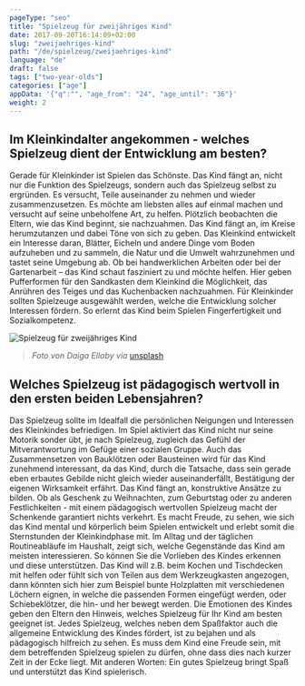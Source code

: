 ```yaml
---
pageType: "seo"
title: "Spielzeug für zweijähriges Kind"
date: 2017-09-20T16:14:09+02:00
slug: "zweijaehriges-kind"
path: "/de/spielzeug/zweijaehriges-kind"
language: "de"
draft: false
tags: ["two-year-olds"]
categories: ["age"]
appData: '{"q":"", "age_from": "24", "age_until": "36"}'
weight: 2
---
```

<h2> Im Kleinkindalter angekommen - welches Spielzeug dient der Entwicklung am besten?</h2>

Gerade für Kleinkinder ist Spielen das Schönste. Das Kind fängt an, nicht nur die Funktion des Spielzeugs, sondern auch das Spielzeug selbst zu ergründen. Es versucht, Teile auseinander zu nehmen und wieder zusammenzusetzen. Es möchte am liebsten alles auf einmal machen und versucht auf seine unbeholfene Art, zu helfen. Plötzlich beobachten die Eltern, wie das Kind beginnt, sie nachzuahmen. Das Kind fängt an, im Kreise herumzutanzen und dabei Töne von sich zu geben. Das Kleinkind entwickelt ein Interesse daran, Blätter, Eicheln und andere Dinge vom Boden aufzuheben und zu sammeln, die Natur und die Umwelt wahrzunehmen und tastet seine Umgebung ab. Ob bei handwerklichen Arbeiten oder bei der Gartenarbeit – das Kind schaut fasziniert zu und möchte helfen. Hier geben Pufferformen für den Sandkasten dem Kleinkind die Möglichkeit, das Anrühren des Teiges und das Kuchenbacken nachzuahmen. Für Kleinkinder sollten Spielzeuge ausgewählt werden, welche die Entwicklung solcher Interessen fördern. So erlernt das Kind beim Spielen Fingerfertigkeit und Sozialkompetenz.

![Spielzeug für zweijähriges Kind](https://d33wubrfki0l68.cloudfront.net/035f1417cf667d045c7c73bcff0dc2eb34f3060e/8fc9c/images/spielzeug-zweijaehriges-kind.jpg "")
 <blockquote>
  <p><em>Foto von Daiga Ellaby via</em> <a href="https://unsplash.com/photos/ldOzKqZa6wg">unsplash</a></p>
</blockquote>

<h2>Welches Spielzeug ist pädagogisch wertvoll in den ersten beiden Lebensjahren? </h2>

Das Spielzeug sollte im Idealfall die persönlichen Neigungen und Interessen des Kleinkindes befriedigen. Im Spiel aktiviert das Kind nicht nur seine Motorik sonder übt, je nach Spielzeug, zugleich das Gefühl der Mitverantwortung im Gefüge einer sozialen Gruppe. Auch das Zusammensetzen von Bauklötzen oder Bausteinen wird für das Kind zunehmend interessant, da das Kind, durch die Tatsache, dass sein gerade eben erbautes Gebilde nicht gleich wieder auseinanderfällt, Bestätigung der eigenen Wirksamkeit erfährt. Das Kind fängt an, konstruktive Ansätze zu bilden. Ob als Geschenk zu Weihnachten, zum Geburtstag oder zu anderen Festlichkeiten - mit einem pädagogisch wertvollen Spielzeug macht der Schenkende garantiert nichts verkehrt. Es macht Freude, zu sehen, wie sich das Kind mental und körperlich beim Spielen entwickelt und erlebt somit die Sternstunden der Kleinkindphase mit. Im Alltag und der täglichen Routineabläufe im Haushalt, zeigt sich, welche Gegenstände das Kind am meisten interessieren. So können Sie die Vorlieben des Kindes erkennen und diese unterstützen. Das Kind will z.B. beim Kochen und Tischdecken mit helfen oder fühlt sich von Teilen aus dem Werkzeugkasten angezogen, dann könnten sich hier zum Beispiel bunte Holzplatten mit verschiedenen Löchern eignen, in welche die passenden Formen eingefügt werden, oder Schiebeklötzer, die hin- und her bewegt werden. Die Emotionen des Kindes geben den Eltern den Hinweis, welches Spielzeug für Ihr Kind am besten geeignet ist. Jedes Spielzeug, welches neben dem Spaßfaktor auch die allgemeine Entwicklung des Kindes fördert, ist zu bejahen und als pädagogisch hilfreich zu sehen. Es muss dem Kind eine Freude sein, mit dem betreffenden Spielzeug spielen zu dürfen, ohne dass dies nach kurzer Zeit in der Ecke liegt. Mit anderen Worten: Ein gutes Spielzeug bringt Spaß und unterstützt das Kind spielerisch.
